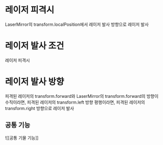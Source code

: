# 레이저 피격시
LaserMirror의 transform.localPosition에서 레이저 발사 방향으로 레이저 발사
# 레이저 발사 조건
레이저 피격시
# 레이저 발사 방향
피격된 레이저의 transform.forward와 LaserMirror의 transform.forward의 방향이 수직이라면, 피격된 레이저의 transform.left 방향
평행이라면, 피격된 레이저의 transform.right 방향으로 레이저 발사

## 공통 기능
![[공통 기물 기능]]
